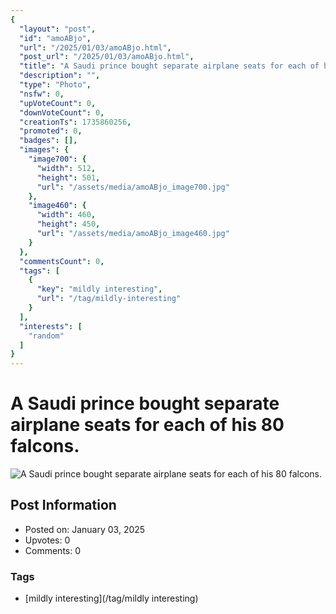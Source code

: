 ```yaml
---
{
  "layout": "post",
  "id": "amoABjo",
  "url": "/2025/01/03/amoABjo.html",
  "post_url": "/2025/01/03/amoABjo.html",
  "title": "A Saudi prince bought separate airplane seats for each of his 80 falcons.",
  "description": "",
  "type": "Photo",
  "nsfw": 0,
  "upVoteCount": 0,
  "downVoteCount": 0,
  "creationTs": 1735860256,
  "promoted": 0,
  "badges": [],
  "images": {
    "image700": {
      "width": 512,
      "height": 501,
      "url": "/assets/media/amoABjo_image700.jpg"
    },
    "image460": {
      "width": 460,
      "height": 450,
      "url": "/assets/media/amoABjo_image460.jpg"
    }
  },
  "commentsCount": 0,
  "tags": [
    {
      "key": "mildly interesting",
      "url": "/tag/mildly-interesting"
    }
  ],
  "interests": [
    "random"
  ]
}
---
```


# A Saudi prince bought separate airplane seats for each of his 80 falcons.

![A Saudi prince bought separate airplane seats for each of his 80 falcons.](/assets/media/amoABjo_image700.jpg)

## Post Information

- Posted on: January 03, 2025
- Upvotes: 0
- Comments: 0

### Tags

- [mildly interesting](/tag/mildly interesting)

